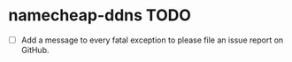# namecheap-ddns TODO

* [ ] Add a message to every fatal exception to please file an issue report on GitHub.